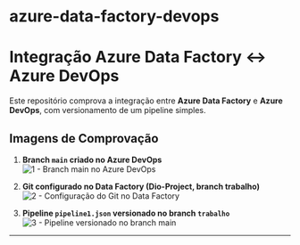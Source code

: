 # azure-data-factory-devops
# Integração Azure Data Factory ↔ Azure DevOps

Este repositório comprova a integração entre **Azure Data Factory** e **Azure DevOps**, com versionamento de um pipeline simples.

## Imagens de Comprovação

1. **Branch `main` criado no Azure DevOps**  
   ![1 - Branch main no Azure DevOps](./images/passo1-branch-adf.png)

2. **Git configurado no Data Factory (Dio-Project, branch trabalho)**  
   ![2 - Configuração do Git no Data Factory](./images/passo2-git-config.png)

3. **Pipeline `pipeline1.json` versionado no branch `trabalho`**  
   ![3 - Pipeline versionado no branch main](./images/passo3-pipeline-versionado.png)

---
